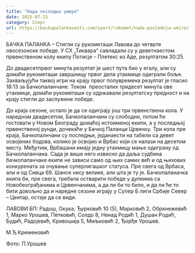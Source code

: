 ```yaml
---
title: "Нада последња умире"
date: 2025-07-21
category: Спорт
url: https://backapalankavesti.com/sport/rukomet/nada-poslednja-umire/
---
```


БАЧКА ПАЛАНКА – Стигли су рукометаши Лавова до четврте овосезонске победе. У СХ „Тиквара“ савладали су у деветнаестом првенственом колу екипу Потисје – Плетекс из Аде, резултатом 30:25.

До двадесетпрвог минута резултат је шест пута био у егалу, али су домаћи рукометаши завршницу првог дела утакмице одиграли боље. Захваљујући таквој игри на крају првог полувремена резултат је гласио 18:13 за Бачкопаланчане. Током  преосталих тридесет минута ове утакмице, домаћи рукометаши су одржавали резултатску предност и на крају стигли до заслужене победе.

До краја сезоне, остало је да се одиграју још три првенствена кола. У наредном двадесетом, Бачкопаланчани су слободни, потом ће гостовати у Новом Београду домаћој истоименој екипи, а у последњој првенственој рунди, дочекаће у Бачкој Паланци Црвенку. Три кола пре краја, Бачкопалнчани су последњи, једанаести на табели са девет освојених бодова, колико је освојио и Врбас који се налази на десетом месту. Међутим, Врбашани имају једну утакмицу мање одиграну од Бачкопаланчана. Сада је више него извесно да даља судбина бачкопаланчаке екипе не зависи само од њих самих већ и од њихових конкурената за очување суперлигашког статуса. Пре свега од Врбаса, али и од Сивца 69. Шансе нису велике, али шта је ту је. Бачкопаланачка екипа би, пре свега, требала остварити победе у дулеима са Новобеограђанима и Црвенчанима, а да ли би то било, и да ли ће то бити довољно да и наредне сезоне играју у Супер Б лиги Србије Север – Центар, остаје да се види.

ЛАВОВИ БП: Радош, Окука, Ђурковић 10 (5), Марковић 2, Обркнежевић 1, Марко Урошев, Петковић, Солдо 8, Ненад Родић 1, Душан Родић, Будић, Радојевић, Кривошија 5, Миљковић 2, Ђорђе Урошев.

М.Ђ.Кременовић

Фото: П.Урошев
